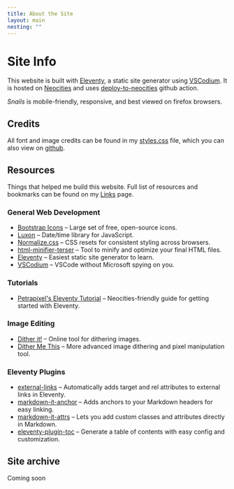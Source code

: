 ```yaml
---
title: About the Site
layout: main
nesting: ""
---
```


# Site Info

This website is built with [Eleventy](https://www.11ty.dev/), a static site generator using [VSCodium](https://vscodium.com/). It is hosted on [Neocities](https://neocities.org/site/snails) and uses [deploy-to-neocities](https://deploy-to-neocities.neocities.org/) github action.

*Snails* is mobile-friendly, responsive, and best viewed on firefox browsers.

## Credits

All font and image credits can be found in my [styles.css](css/styles.css) file, which you can also view on [github](https://github.com/leajpg/neocities-snails).

## Resources
Things that helped me build this website. Full list of resources and bookmarks can be found on my [Links](/links) page. 

### General Web Development

- [Bootstrap Icons](https://icons.getbootstrap.com/) – Large set of free, open-source icons.
- [Luxon](https://moment.github.io/luxon/) – Date/time library for JavaScript.
- [Normalize.css](https://necolas.github.io/normalize.css/) – CSS resets for consistent styling across browsers.
- [html-minifier-terser](https://github.com/terser/html-minifier-terser) – Tool to minify and optimize your final HTML files.
- [Eleventy](https://www.11ty.dev/) – Easiest static site generator to learn.
- [VSCodium](https://vscodium.com/) – VSCode without Microsoft spying on you.

### Tutorials 

- [Petrapixel's Eleventy Tutorial](https://petrapixel.neocities.org/coding/eleventy-tutorial) – Neocities-friendly guide for getting started with Eleventy.

### Image Editing

- [Dither it!](https://ditherit.com/) – Online tool for dithering images.
- [Dither Me This](https://doodad.dev/dither-me-this/) – More advanced image dithering and pixel manipulation tool.

### Eleventy Plugins

- [external-links](https://www.npmjs.com/package/@sardine/eleventy-plugin-external-links) – Automatically adds target and rel attributes to external links in Eleventy.
- [markdown-it-anchor](https://github.com/valeriangalliat/markdown-it-anchor) – Adds anchors to your Markdown headers for easy linking.
- [markdown-it-attrs](https://github.com/arve0/markdown-it-attrs) – Lets you add custom classes and attributes directly in Markdown.
- [eleventy-plugin-toc](https://github.com/uncenter/eleventy-plugin-toc) – Generate a table of contents with easy config and customization.

## Site archive

Coming soon
